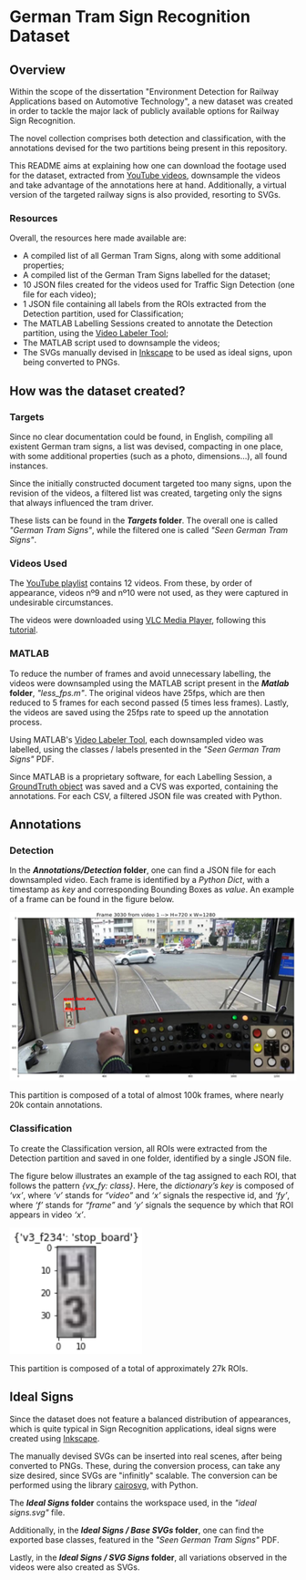 # German Tram Sign Recognition Dataset

## Overview

Within the scope of the dissertation "Environment Detection for Railway Applications based on Automotive Technology", a new dataset was created in order to tackle the major lack of publicly available options for Railway Sign Recognition. 

The novel collection comprises both detection and classification, with the annotations devised for the two partitions being present in this repository.

This README aims at explaining how one can download the footage used for the dataset, extracted from [YouTube videos](https://youtube.com/playlist?list=PLXu4ZCM9_2LyYf7cVcswrJfHWGpOGcLfG), downsample the videos and take advantage of the annotations here at hand. Additionally, a virtual version of the targeted railway signs is also provided, resorting to SVGs.

### Resources

Overall, the resources here made available are:

* A compiled list of all German Tram Signs, along with some additional properties;
* A compiled list of the German Tram Signs labelled for the dataset;
* 10 JSON files created for the videos used for Traffic Sign Detection (one file for each video);
* 1 JSON file containing all labels from the ROIs extracted from the Detection partition, used for Classification;
* The MATLAB Labelling Sessions created to annotate the Detection partition, using the [Video Labeler Tool](https://www.mathworks.com/help/vision/ug/get-started-with-the-video-labeler.html?s_tid=mwa_osa_a);
* The MATLAB script used to downsample the videos;
* The SVGs manually devised in [Inkscape](https://inkscape.org/pt/) to be used as ideal signs, upon being converted to PNGs.

## How was the dataset created?

### Targets

Since no clear documentation could be found, in English, compiling all existent German tram signs, a list was devised, compacting in one place, with some additional properties (such as a photo, dimensions...), all found instances.

Since the initially constructed document targeted too many signs, upon the revision of the videos, a filtered list was created, targeting only the signs that always influenced the tram driver.

These lists can be found in the **_Targets_ folder**. The overall one is called *"German Tram Signs"*, while the filtered one is called *"Seen German Tram Signs"*.

### Videos Used

The [YouTube playlist](https://youtube.com/playlist?list=PLXu4ZCM9_2LyYf7cVcswrJfHWGpOGcLfG) contains 12 videos. From these, by order of appearance, videos nº9 and nº10 were not used, as they were captured in undesirable circumstances.

The videos were downloaded using [VLC Media Player](https://www.videolan.org/vlc/download-windows.html), following this [tutorial](https://www.bogotobogo.com/VideoStreaming/VLC/Downloading_YouTube_Video_using_VLC.php).

### MATLAB

To reduce the number of frames and avoid unnecessary labelling, the videos were downsampled using the MATLAB script present in the **_Matlab_ folder**, *"less_fps.m"*. The original videos have 25fps, which are then reduced to 5 frames for each second passed (5 times less frames). Lastly, the videos are saved using the 25fps rate to speed up the annotation process.

Using MATLAB's [Video Labeler Tool](https://www.mathworks.com/help/vision/ug/get-started-with-the-video-labeler.html?s_tid=mwa_osa_a), each downsampled video was labelled, using the classes / labels presented in the *"Seen German Tram Signs"* PDF.

Since MATLAB is a proprietary software, for each Labelling Session, a [GroundTruth object](https://www.mathworks.com/help/vision/ref/groundtruth.html) was saved and a CVS was exported, containing the annotations. For each CSV, a filtered JSON file was created with Python.

## Annotations

### Detection

In the **_Annotations/Detection_ folder**, one can find a JSON file for each downsampled video. Each frame is identified by a *Python Dict*, with a timestamp as *key* and corresponding Bounding Boxes as *value*. An example of a frame can be found in the figure below.

![Detection Example](https://github.com/JoaoSilvaFeup/German-Tram-Sign-Recognition-Dataset/blob/main/Images/detection.png)

This partition is composed of a total of almost 100k frames, where nearly 20k contain annotations.

### Classification

To create the Classification version, all ROIs were extracted from the Detection partition and saved in one folder, identified by a single JSON file.

The figure below illustrates an example of the tag assigned to each ROI, that follows the pattern *{vx_fy: class}*. Here, the *dictionary’s key* is composed of *‘vx’*, where *‘v’* stands for *“video”* and *‘x’* signals the respective id, and *‘fy’*, where *‘f’* stands for *“frame”* and *‘y’* signals the sequence by which that ROI appears in video *‘x’*.

![Classification Example](https://github.com/JoaoSilvaFeup/German-Tram-Sign-Recognition-Dataset/blob/main/Images/classification.png)

This partition is composed of a total of approximately 27k ROIs.

## Ideal Signs

Since the dataset does not feature a balanced distribution of appearances, which is quite typical in Sign Recognition applications, ideal signs were created using [Inkscape](https://inkscape.org/pt/).

The manually devised SVGs can be inserted into real scenes, after being converted to PNGs. These, during the conversion process, can take any size desired, since SVGs are "infinitly" scalable. The conversion can be performed using the library [cairosvg](https://cairosvg.org/), with Python.

The **_Ideal Signs_ folder** contains the workspace used, in the *"ideal signs.svg"* file.

Additionally, in the **_Ideal Signs / Base SVGs_ folder**, one can find the exported base classes, featured in the *"Seen German Tram Signs"* PDF.

Lastly, in the **_Ideal Signs / SVG Signs_ folder**, all variations observed in the videos were also created as SVGs.
